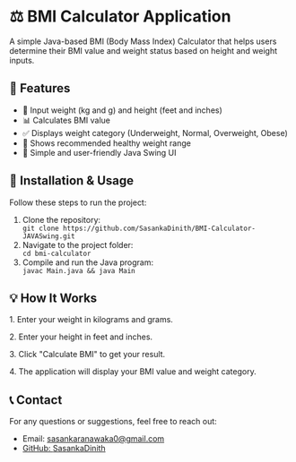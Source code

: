 <!DOCTYPE html>
<html lang="en">
<head>
    <meta charset="UTF-8">
    <meta name="viewport" content="width=device-width, initial-scale=1.0">
   
</head>
<body>

   <h1>⚖️ BMI Calculator Application</h1>
    <p>A simple Java-based BMI (Body Mass Index) Calculator that helps users determine their BMI value and weight status based on height and weight inputs.</p>

  <h2>🚀 Features</h2>
    <ul>
        <li>📝 Input weight (kg and g) and height (feet and inches)</li>
        <li>📊 Calculates BMI value</li>
        <li>✅ Displays weight category (Underweight, Normal, Overweight, Obese)</li>
        <li>📌 Shows recommended healthy weight range</li>
        <li>💾 Simple and user-friendly Java Swing UI</li>
        
 </ul>

   
   <h2>🔧 Installation & Usage</h2>
    <p>Follow these steps to run the project:</p>
   <ol>
        <li>Clone the repository:</li>
        <code>git clone https://github.com/SasankaDinith/BMI-Calculator-JAVASwing.git</code>
        <li>Navigate to the project folder:</li>
        <code>cd bmi-calculator</code>
        <li>Compile and run the Java program:</li>
        <code>javac Main.java && java Main</code>
    </ol>

  <h2>💡 How It Works</h2>
    <p>1. Enter your weight in kilograms and grams.</p>
    <p>2. Enter your height in feet and inches.</p>
    <p>3. Click "Calculate BMI" to get your result.</p>
    <p>4. The application will display your BMI value and weight category.</p>

   

  <h2>📞 Contact</h2>
    <p>For any questions or suggestions, feel free to reach out:</p>
    <ul>
        <li>Email: <a href="sasankaranawaka0@gmail.com">sasankaranawaka0@gmail.com</li>
        <li>GitHub: <a href="https://github.com/SasankaDinith">SasankaDinith</a></li>
    </ul>



</body>
</html>
